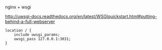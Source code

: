 nginx + wsgi

http://uwsgi-docs.readthedocs.org/en/latest/WSGIquickstart.html#putting-behind-a-full-webserver
```
location / {
    include uwsgi_params;
    uwsgi_pass 127.0.0.1:3031;
}
```
